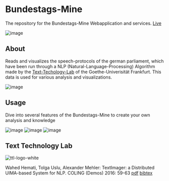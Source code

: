 # Bundestags-Mine
The repository for the Bundestags-Mine Webapplication and services. [Live](https://bundestag-mine.de/)

![image](https://user-images.githubusercontent.com/49918134/182586947-b5febb17-b461-442c-82c9-2b792ccdde1b.png)

## About
Reads and visualizes the speech-protocols of the german parliament, which have been run through a NLP (Natural-Language-Processing) Algorithm made by the [Text-Techology-Lab](https://www.texttechnologylab.org/) of the Goethe-Univerisität Frankfurt. This data is used for various analysis and visualizations.

![image](https://user-images.githubusercontent.com/49918134/182587206-f30e256c-2bc3-490b-9dbf-8d9ebdcd3801.png)

## Usage
Dive into several features of the Bundestags-Mine to create your own analysis and knowledge

![image](https://user-images.githubusercontent.com/49918134/182587945-7f722350-1100-4065-84ab-32ed965c15a3.png)
![image](https://user-images.githubusercontent.com/49918134/182587979-5e6bca81-644f-49eb-9be2-98ff5bf2a8cb.png)
![image](https://user-images.githubusercontent.com/49918134/182588047-67f7f540-837b-444e-94b8-c4215abbca9d.png)

## Text Technology Lab

![ttl-logo-white](https://user-images.githubusercontent.com/49918134/189888836-f87adb1b-76a8-47ad-9e8a-f884df0bb51a.png)

Wahed Hemati, Tolga Uslu, Alexander Mehler: TextImager: a Distributed UIMA-based System for NLP. COLING (Demos) 2016: 59-63 [pdf](https://aclanthology.org/C16-2013.pdf) [bibtex](https://aclanthology.org/C16-2013.bib)
